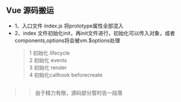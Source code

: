 ## Vue 源码搬运

 - 1、入口文件 index.js 将prototype属性全部混入
 - 2、index 文件初始化init，再init文件进行，初始化可以传入对象，或者components,options将会被vm.$options处理
      > 1 初始化 lifecycle \
      > 2 初始化 events \
      > 3 初始化 render \
      > 4 初始化callhook beforecreate 

##
>> 由于精力有限，源码部分暂时告一段落
